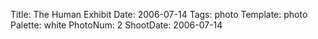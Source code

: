 Title: The Human Exhibit
Date: 2006-07-14
Tags: photo
Template: photo
Palette: white
PhotoNum: 2
ShootDate: 2006-07-14
